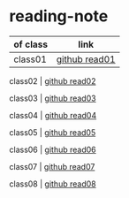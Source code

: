 # reading-note

 of class | link
--------- | ---
class01 | [github read01](https://qasembanyissa.github.io/reading-note/class01)

class02 | [github read02](https://qasembanyissa.github.io/reading-note/class02)

class03 | [github read03](https://qasembanyissa.github.io/reading-note/class03)

class04 | [github read04](https://qasembanyissa.github.io/reading-note/class04)

class05 | [github read05](https://qasembanyissa.github.io/reading-note/class05)

class06 | [github read06](https://qasembanyissa.github.io/reading-note/class06)

class07 | [github read07](https://qasembanyissa.github.io/reading-note/class07)

class08 | [github read08](https://qasembanyissa.github.io/reading-note/class08)